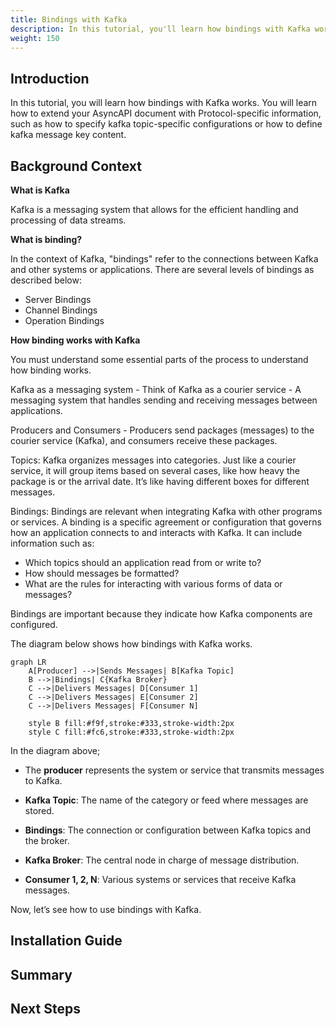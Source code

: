```yaml
---
title: Bindings with Kafka
description: In this tutorial, you'll learn how bindings with Kafka works and different ways to utilize bindings
weight: 150
---
```


## Introduction

In this tutorial, you will learn how bindings with Kafka works. You will learn how to extend your AsyncAPI document with Protocol-specific information, such as how to specify kafka topic-specific configurations or how to define kafka message key content.

## Background Context

**What is Kafka**

Kafka is a messaging system that allows for the efficient handling and processing of data streams. 

**What is binding?**

In the context of Kafka, "bindings" refer to the connections between Kafka and other systems or applications. There are several levels of bindings as described below:


- Server Bindings
- Channel Bindings
- Operation Bindings

**How binding works with Kafka**

You must understand some essential parts of the process to understand how binding works. 

Kafka as a messaging system - Think of Kafka as a courier service - A messaging system that handles sending and receiving messages between applications. 

Producers and Consumers - Producers send packages (messages) to the courier service (Kafka), and consumers receive these packages.

Topics: Kafka organizes messages into categories. Just like a courier service, it will group items based on several cases, like how heavy the package is or the arrival date. It’s like having different boxes for different messages.

Bindings: Bindings are relevant when integrating Kafka with other programs or services. A binding is a specific agreement or configuration that governs how an application connects to and interacts with Kafka. It can include information such as:

- Which topics should an application read from or write to?
- How should messages be formatted?
- What are the rules for interacting with various forms of data or messages?

Bindings are important because they indicate how Kafka components are configured.

The diagram below shows how bindings with Kafka works. 

```mermaid
graph LR
    A[Producer] -->|Sends Messages| B[Kafka Topic]
    B -->|Bindings| C{Kafka Broker}
    C -->|Delivers Messages| D[Consumer 1]
    C -->|Delivers Messages| E[Consumer 2]
    C -->|Delivers Messages| F[Consumer N]

    style B fill:#f9f,stroke:#333,stroke-width:2px
    style C fill:#fc6,stroke:#333,stroke-width:2px
```

In the diagram above;

- The **producer** represents the system or service that transmits messages to Kafka.

- **Kafka Topic**: The name of the category or feed where messages are stored.

- **Bindings**: The connection or configuration between Kafka topics and the broker.

- **Kafka Broker**: The central node in charge of message distribution.

- **Consumer 1, 2, N**: Various systems or services that receive Kafka messages.

Now, let’s see how to use bindings with Kafka.

## Installation Guide

<!---
Step 1 - Server bindings
Step 2 - Channel Bindings
Step 3 - Operation Bindings
--->


## Summary
## Next Steps

